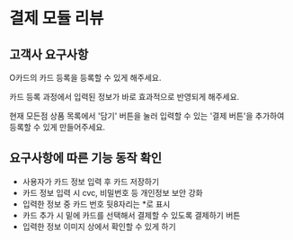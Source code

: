 # 결제 모듈 리뷰

## 고객사 요구사항
O카드의 카드 등록을 등록할 수 있게 해주세요.

카드 등록 과정에서 입력된 정보가 바로 효과적으로 반영되게 해주세요.

현재 모든점 상품 목록에서 '담기' 버튼을 눌러 입력할 수 있는 '결제 버튼'을 추가하여 등록할 수 있게 만들어주세요.

## 요구사항에 따른 기능 동작 확인

- 사용자가 카드 정보 입력 후 카드 저장하기
- 카드 정보 입력 시 cvc, 비밀번호 등 개인정보 보안 강화
- 입력한 정보 중 카드 번호 뒷8자리는 *로 표시
- 카드 추가 시 밑에 카드를 선택해서 결제할 수 있도록 결제하기 버튼
- 입력한 정보 이미지 상에서 확인할 수 있게 하기

